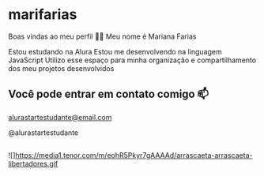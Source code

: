 # marifarias
Boas vindas ao meu perfil 💙💙
Meu nome é Mariana Farias

Estou estudando na Alura
Estou me desenvolvendo na linguagem JavaScript
Utilizo esse espaço para minha organização e compartilhamento dos meu projetos desenvolvidos
## Você pode entrar em contato comigo 📫
alurastartestudante@email.com

@alurastartestudante
##


![]https://media1.tenor.com/m/eohR5Pkyr7gAAAAd/arrascaeta-arrascaeta-libertadores.gif

